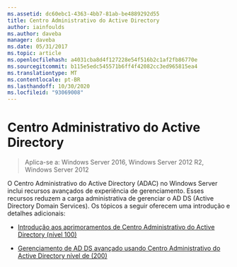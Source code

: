 ```yaml
---
ms.assetid: dc60ebc1-4363-4bb7-81ab-be4889292d55
title: Centro Administrativo do Active Directory
author: iainfoulds
ms.author: daveba
manager: daveba
ms.date: 05/31/2017
ms.topic: article
ms.openlocfilehash: a4031cba8d4f127228e54f516b2c1af2fb86770e
ms.sourcegitcommit: b115e5edc545571b6ff4f42082cc3ed965815ea4
ms.translationtype: MT
ms.contentlocale: pt-BR
ms.lasthandoff: 10/30/2020
ms.locfileid: "93069008"
---
```

# <a name="active-directory-administrative-center"></a>Centro Administrativo do Active Directory

>Aplica-se a: Windows Server 2016, Windows Server 2012 R2, Windows Server 2012

O Centro Administrativo do Active Directory (ADAC) no Windows Server inclui recursos avançados de experiência de gerenciamento. Esses recursos reduzem a carga administrativa de gerenciar o AD DS (Active Directory Domain Services). Os tópicos a seguir oferecem uma introdução e detalhes adicionais:

-   [Introdução aos aprimoramentos de Centro Administrativo do Active Directory &#40;nível 100&#41;](../../../ad-ds/get-started/adac/Introduction-to-Active-Directory-Administrative-Center-Enhancements--Level-100-.md)

-   [Gerenciamento de AD DS avançado usando Centro Administrativo do Active Directory nível de &#40;200&#41;](../../../ad-ds/get-started/adac/Advanced-AD-DS-Management-Using-Active-Directory-Administrative-Center--Level-200-.md)



